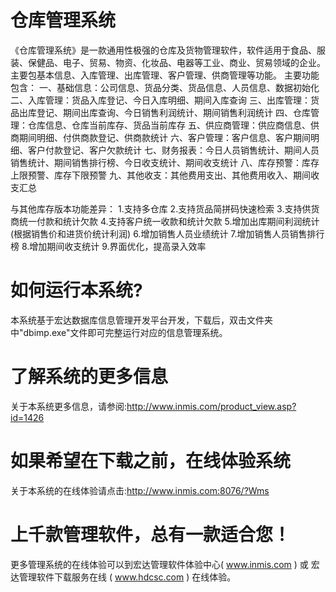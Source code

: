 # 仓库管理系统

《仓库管理系统》是一款通用性极强的仓库及货物管理软件，软件适用于食品、服装、保健品、电子、贸易、物资、化妆品、电器等工业、商业、贸易领域的企业。主要包基本信息、入库管理、出库管理、客户管理、供商管理等功能。
主要功能包含：
一、基础信息：公司信息、货品分类、货品信息、人员信息、数据初始化
二、入库管理：货品入库登记、今日入库明细、期间入库查询
三、出库管理：货品出库登记、期间出库查询、今日销售利润统计、期间销售利润统计
四、仓库管理：仓库信息、仓库当前库存、货品当前库存
五、供应商管理：供应商信息、供商期间明细、付供商款登记、供商款统计
六、客户管理：客户信息、客户期间明细、客户付款登记、客户欠款统计
七、财务报表：今日人员销售统计、期间人员销售统计、期间销售排行榜、今日收支统计、期间收支统计
八、库存预警：库存上限预警、库存下限预警
九、其他收支：其他费用支出、其他费用收入、期间收支汇总

与其他库存版本功能差异：
1.支持多仓库
2.支持货品简拼码快速检索
3.支持供货商统一付款和统计欠款
4.支持客户统一收款和统计欠款
5.增加出库期间利润统计(根据销售价和进货价统计利润)
6.增加销售人员业绩统计
7.增加销售人员销售排行榜
8.增加期间收支统计
9.界面优化，提高录入效率




# 如何运行本系统?

本系统基于宏达数据库信息管理开发平台开发，下载后，双击文件夹中"dbimp.exe"文件即可完整运行对应的信息管理系统。

# 了解系统的更多信息

关于本系统更多信息，请参阅:http://www.inmis.com/product_view.asp?id=1426

# 如果希望在下载之前，在线体验系统

关于本系统的在线体验请点击:http://www.inmis.com:8076/?Wms

# 上千款管理软件，总有一款适合您！

更多管理系统的在线体验可以到宏达管理软件体验中心( www.inmis.com ) 或 宏达管理软件下载服务在线 ( www.hdcsc.com ) 在线体验。

